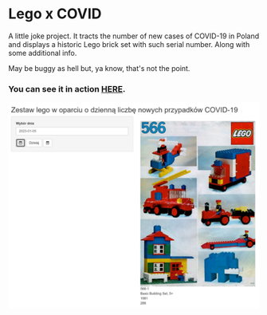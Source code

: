 # Lego x COVID
A little joke project. It tracts the number of new cases of COVID-19 in Poland and displays a historic Lego brick set with such serial number. Along with some additional info.

May be buggy as hell but, ya know, that's not the point.

### You can see it in action [HERE](https://io.jantoni.pl/legoxcovid).

![a screenshot from the app](screenshot.JPG "Yup, exactly what we needed")


